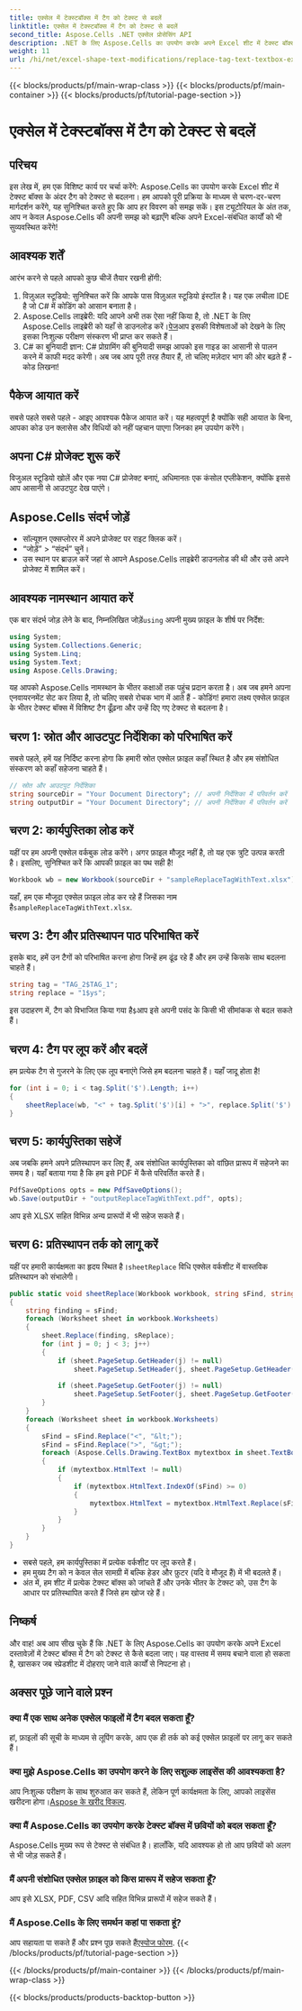 ```yaml
---
title: एक्सेल में टेक्स्टबॉक्स में टैग को टेक्स्ट से बदलें
linktitle: एक्सेल में टेक्स्टबॉक्स में टैग को टेक्स्ट से बदलें
second_title: Aspose.Cells .NET एक्सेल प्रोसेसिंग API
description: .NET के लिए Aspose.Cells का उपयोग करके अपने Excel शीट में टेक्स्ट बॉक्स में टेक्स्ट को आसानी से बदलें। Excel स्वचालन के लिए चरण-दर-चरण मार्गदर्शिका।
weight: 11
url: /hi/net/excel-shape-text-modifications/replace-tag-text-textbox-excel/
---
```


{{< blocks/products/pf/main-wrap-class >}}
{{< blocks/products/pf/main-container >}}
{{< blocks/products/pf/tutorial-page-section >}}

# एक्सेल में टेक्स्टबॉक्स में टैग को टेक्स्ट से बदलें

## परिचय
इस लेख में, हम एक विशिष्ट कार्य पर चर्चा करेंगे: Aspose.Cells का उपयोग करके Excel शीट में टेक्स्ट बॉक्स के अंदर टैग को टेक्स्ट से बदलना। हम आपको पूरी प्रक्रिया के माध्यम से चरण-दर-चरण मार्गदर्शन करेंगे, यह सुनिश्चित करते हुए कि आप हर विवरण को समझ सकें। इस ट्यूटोरियल के अंत तक, आप न केवल Aspose.Cells की अपनी समझ को बढ़ाएँगे बल्कि अपने Excel-संबंधित कार्यों को भी सुव्यवस्थित करेंगे!
## आवश्यक शर्तें
आरंभ करने से पहले आपको कुछ चीजें तैयार रखनी होंगी:
1. विज़ुअल स्टूडियो: सुनिश्चित करें कि आपके पास विज़ुअल स्टूडियो इंस्टॉल है। यह एक लचीला IDE है जो C# में कोडिंग को आसान बनाता है।
2.  Aspose.Cells लाइब्रेरी: यदि आपने अभी तक ऐसा नहीं किया है, तो .NET के लिए Aspose.Cells लाइब्रेरी को यहाँ से डाउनलोड करें।[पेज](https://releases.aspose.com/cells/net/)आप इसकी विशेषताओं को देखने के लिए इसका निःशुल्क परीक्षण संस्करण भी प्राप्त कर सकते हैं।
3. C# का बुनियादी ज्ञान: C# प्रोग्रामिंग की बुनियादी समझ आपको इस गाइड का आसानी से पालन करने में काफी मदद करेगी।
अब जब आप पूरी तरह तैयार हैं, तो चलिए मज़ेदार भाग की ओर बढ़ते हैं - कोड लिखना!
## पैकेज आयात करें
सबसे पहले सबसे पहले - आइए आवश्यक पैकेज आयात करें। यह महत्वपूर्ण है क्योंकि सही आयात के बिना, आपका कोड उन क्लासेस और विधियों को नहीं पहचान पाएगा जिनका हम उपयोग करेंगे।
## अपना C# प्रोजेक्ट शुरू करें
विजुअल स्टूडियो खोलें और एक नया C# प्रोजेक्ट बनाएं, अधिमानतः एक कंसोल एप्लीकेशन, क्योंकि इससे आप आसानी से आउटपुट देख पाएंगे।
## Aspose.Cells संदर्भ जोड़ें
- सॉल्यूशन एक्सप्लोरर में अपने प्रोजेक्ट पर राइट क्लिक करें।
- “जोड़ें” > “संदर्भ” चुनें।
- उस स्थान पर ब्राउज़ करें जहां से आपने Aspose.Cells लाइब्रेरी डाउनलोड की थी और उसे अपने प्रोजेक्ट में शामिल करें।
## आवश्यक नामस्थान आयात करें
 एक बार संदर्भ जोड़ लेने के बाद, निम्नलिखित जोड़ें`using` अपनी मुख्य फ़ाइल के शीर्ष पर निर्देश:
```csharp
using System;
using System.Collections.Generic;
using System.Linq;
using System.Text;
using Aspose.Cells.Drawing;
```
यह आपको Aspose.Cells नामस्थान के भीतर कक्षाओं तक पहुंच प्रदान करता है।
अब जब हमने अपना एनवायरनमेंट सेट कर लिया है, तो चलिए सबसे रोचक भाग में आते हैं - कोडिंग! हमारा लक्ष्य एक्सेल फ़ाइल के भीतर टेक्स्ट बॉक्स में विशिष्ट टैग ढूँढ़ना और उन्हें दिए गए टेक्स्ट से बदलना है।
## चरण 1: स्रोत और आउटपुट निर्देशिका को परिभाषित करें
सबसे पहले, हमें यह निर्दिष्ट करना होगा कि हमारी स्रोत एक्सेल फ़ाइल कहाँ स्थित है और हम संशोधित संस्करण को कहाँ सहेजना चाहते हैं।
```csharp
// स्रोत और आउटपुट निर्देशिका
string sourceDir = "Your Document Directory"; // अपनी निर्देशिका में परिवर्तन करें
string outputDir = "Your Document Directory"; // अपनी निर्देशिका में परिवर्तन करें
```
## चरण 2: कार्यपुस्तिका लोड करें
यहीं पर हम अपनी एक्सेल वर्कबुक लोड करेंगे। अगर फ़ाइल मौजूद नहीं है, तो यह एक त्रुटि उत्पन्न करती है। इसलिए, सुनिश्चित करें कि आपकी फ़ाइल का पथ सही है!
```csharp
Workbook wb = new Workbook(sourceDir + "sampleReplaceTagWithText.xlsx");
```
 यहाँ, हम एक मौजूदा एक्सेल फ़ाइल लोड कर रहे हैं जिसका नाम है`sampleReplaceTagWithText.xlsx`.
## चरण 3: टैग और प्रतिस्थापन पाठ परिभाषित करें
इसके बाद, हमें उन टैगों को परिभाषित करना होगा जिन्हें हम ढूंढ रहे हैं और हम उन्हें किसके साथ बदलना चाहते हैं।
```csharp
string tag = "TAG_2$TAG_1";
string replace = "1$ys";
```
 इस उदाहरण में, टैग को विभाजित किया गया है`$`आप इसे अपनी पसंद के किसी भी सीमांकक से बदल सकते हैं।
## चरण 4: टैग पर लूप करें और बदलें
हम प्रत्येक टैग से गुजरने के लिए एक लूप बनाएंगे जिसे हम बदलना चाहते हैं। यहाँ जादू होता है!
```csharp
for (int i = 0; i < tag.Split('$').Length; i++)
{
    sheetReplace(wb, "<" + tag.Split('$')[i] + ">", replace.Split('$')[i]);
}
```
## चरण 5: कार्यपुस्तिका सहेजें
अब जबकि हमने अपने प्रतिस्थापन कर लिए हैं, अब संशोधित कार्यपुस्तिका को वांछित प्रारूप में सहेजने का समय है। यहाँ बताया गया है कि हम इसे PDF में कैसे परिवर्तित करते हैं।
```csharp
PdfSaveOptions opts = new PdfSaveOptions();
wb.Save(outputDir + "outputReplaceTagWithText.pdf", opts);
```
आप इसे XLSX सहित विभिन्न अन्य प्रारूपों में भी सहेज सकते हैं।
## चरण 6: प्रतिस्थापन तर्क को लागू करें
 यहीं पर हमारी कार्यक्षमता का हृदय स्थित है।`sheetReplace` विधि एक्सेल वर्कशीट में वास्तविक प्रतिस्थापन को संभालेगी।
```csharp
public static void sheetReplace(Workbook workbook, string sFind, string sReplace)
{
    string finding = sFind;
    foreach (Worksheet sheet in workbook.Worksheets)
    {
        sheet.Replace(finding, sReplace);
        for (int j = 0; j < 3; j++)
        {
            if (sheet.PageSetup.GetHeader(j) != null)
                sheet.PageSetup.SetHeader(j, sheet.PageSetup.GetHeader(j).Replace(finding, sReplace));
                
            if (sheet.PageSetup.GetFooter(j) != null)
                sheet.PageSetup.SetFooter(j, sheet.PageSetup.GetFooter(j).Replace(finding, sReplace));
        }
    }
    foreach (Worksheet sheet in workbook.Worksheets)
    {
        sFind = sFind.Replace("<", "&lt;");
        sFind = sFind.Replace(">", "&gt;");
        foreach (Aspose.Cells.Drawing.TextBox mytextbox in sheet.TextBoxes)
        {
            if (mytextbox.HtmlText != null)
            {
                if (mytextbox.HtmlText.IndexOf(sFind) >= 0)
                {
                    mytextbox.HtmlText = mytextbox.HtmlText.Replace(sFind, sReplace);
                }
            }
        }
    }
}
```
- सबसे पहले, हम कार्यपुस्तिका में प्रत्येक वर्कशीट पर लूप करते हैं।
- हम मुख्य टैग को न केवल सेल सामग्री में बल्कि हेडर और फ़ुटर (यदि वे मौजूद हैं) में भी बदलते हैं।
- अंत में, हम शीट में प्रत्येक टेक्स्ट बॉक्स को जांचते हैं और उनके भीतर के टेक्स्ट को, उस टैग के आधार पर प्रतिस्थापित करते हैं जिसे हम खोज रहे हैं।
## निष्कर्ष
और वाह! अब आप सीख चुके हैं कि .NET के लिए Aspose.Cells का उपयोग करके अपने Excel दस्तावेज़ों में टेक्स्ट बॉक्स में टैग को टेक्स्ट से कैसे बदला जाए। यह वास्तव में समय बचाने वाला हो सकता है, खासकर जब स्प्रेडशीट में दोहराए जाने वाले कार्यों से निपटना हो।
## अक्सर पूछे जाने वाले प्रश्न
### क्या मैं एक साथ अनेक एक्सेल फाइलों में टैग बदल सकता हूँ?
हां, फ़ाइलों की सूची के माध्यम से लूपिंग करके, आप एक ही तर्क को कई एक्सेल फ़ाइलों पर लागू कर सकते हैं।
### क्या मुझे Aspose.Cells का उपयोग करने के लिए सशुल्क लाइसेंस की आवश्यकता है?
 आप निःशुल्क परीक्षण के साथ शुरुआत कर सकते हैं, लेकिन पूर्ण कार्यक्षमता के लिए, आपको लाइसेंस खरीदना होगा।[Aspose के खरीद विकल्प](https://purchase.aspose.com/buy).
### क्या मैं Aspose.Cells का उपयोग करके टेक्स्ट बॉक्स में छवियों को बदल सकता हूँ?
Aspose.Cells मुख्य रूप से टेक्स्ट से संबंधित है। हालाँकि, यदि आवश्यक हो तो आप छवियों को अलग से भी जोड़ सकते हैं।
### मैं अपनी संशोधित एक्सेल फ़ाइल को किस प्रारूप में सहेज सकता हूँ?
आप इसे XLSX, PDF, CSV आदि सहित विभिन्न प्रारूपों में सहेज सकते हैं।
### मैं Aspose.Cells के लिए समर्थन कहां पा सकता हूं?
 आप सहायता पा सकते हैं और प्रश्न पूछ सकते हैं[एस्पोज फोरम](https://forum.aspose.com/c/cells/9).
{{< /blocks/products/pf/tutorial-page-section >}}

{{< /blocks/products/pf/main-container >}}
{{< /blocks/products/pf/main-wrap-class >}}

{{< blocks/products/products-backtop-button >}}
